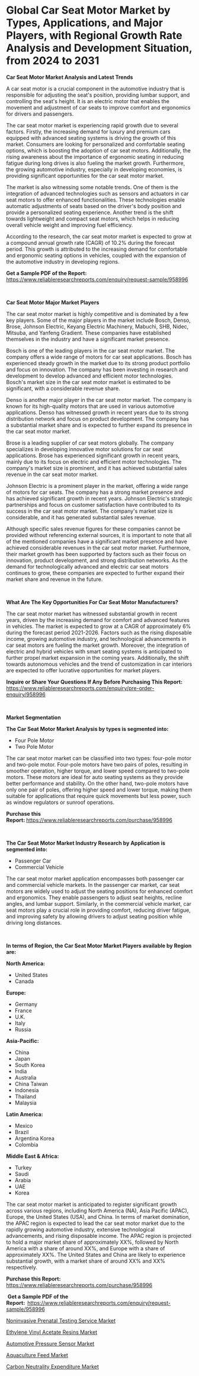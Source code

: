 <p><h1>Global Car Seat Motor Market by Types, Applications, and Major Players, with Regional Growth Rate Analysis and Development Situation, from 2024 to 2031</h1></p><p><strong>Car Seat Motor Market Analysis and Latest Trends</strong></p>
<p><p>A car seat motor is a crucial component in the automotive industry that is responsible for adjusting the seat's position, providing lumbar support, and controlling the seat's height. It is an electric motor that enables the movement and adjustment of car seats to improve comfort and ergonomics for drivers and passengers.</p><p>The car seat motor market is experiencing rapid growth due to several factors. Firstly, the increasing demand for luxury and premium cars equipped with advanced seating systems is driving the growth of this market. Consumers are looking for personalized and comfortable seating options, which is boosting the adoption of car seat motors. Additionally, the rising awareness about the importance of ergonomic seating in reducing fatigue during long drives is also fueling the market growth. Furthermore, the growing automotive industry, especially in developing economies, is providing significant opportunities for the car seat motor market.</p><p>The market is also witnessing some notable trends. One of them is the integration of advanced technologies such as sensors and actuators in car seat motors to offer enhanced functionalities. These technologies enable automatic adjustments of seats based on the driver's body position and provide a personalized seating experience. Another trend is the shift towards lightweight and compact seat motors, which helps in reducing overall vehicle weight and improving fuel efficiency.</p><p>According to the research, the car seat motor market is expected to grow at a compound annual growth rate (CAGR) of 10.2% during the forecast period. This growth is attributed to the increasing demand for comfortable and ergonomic seating options in vehicles, coupled with the expansion of the automotive industry in developing regions.</p></p>
<p><strong>Get a Sample PDF of the Report:&nbsp;</strong> <a href="https://www.reliableresearchreports.com/enquiry/request-sample/958996">https://www.reliableresearchreports.com/enquiry/request-sample/958996</a></p>
<p>&nbsp;</p>
<p><strong>Car Seat Motor Major Market Players</strong></p>
<p><p>The car seat motor market is highly competitive and is dominated by a few key players. Some of the major players in the market include Bosch, Denso, Brose, Johnson Electric, Keyang Electric Machinery, Mabuchi, SHB, Nidec, Mitsuba, and Yanfeng Gradient. These companies have established themselves in the industry and have a significant market presence.</p><p>Bosch is one of the leading players in the car seat motor market. The company offers a wide range of motors for car seat applications. Bosch has experienced steady growth in the market due to its strong product portfolio and focus on innovation. The company has been investing in research and development to develop advanced and efficient motor technologies. Bosch's market size in the car seat motor market is estimated to be significant, with a considerable revenue share.</p><p>Denso is another major player in the car seat motor market. The company is known for its high-quality motors that are used in various automotive applications. Denso has witnessed growth in recent years due to its strong distribution network and focus on product development. The company has a substantial market share and is expected to further expand its presence in the car seat motor market.</p><p>Brose is a leading supplier of car seat motors globally. The company specializes in developing innovative motor solutions for car seat applications. Brose has experienced significant growth in recent years, mainly due to its focus on electric and efficient motor technologies. The company's market size is prominent, and it has achieved substantial sales revenue in the car seat motor market.</p><p>Johnson Electric is a prominent player in the market, offering a wide range of motors for car seats. The company has a strong market presence and has achieved significant growth in recent years. Johnson Electric's strategic partnerships and focus on customer satisfaction have contributed to its success in the car seat motor market. The company's market size is considerable, and it has generated substantial sales revenue.</p><p>Although specific sales revenue figures for these companies cannot be provided without referencing external sources, it is important to note that all of the mentioned companies have a significant market presence and have achieved considerable revenues in the car seat motor market. Furthermore, their market growth has been supported by factors such as their focus on innovation, product development, and strong distribution networks. As the demand for technologically advanced and electric car seat motors continues to grow, these companies are expected to further expand their market share and revenue in the future.</p></p>
<p>&nbsp;</p>
<p><strong>What Are The Key Opportunities For Car Seat Motor Manufacturers?</strong></p>
<p><p>The car seat motor market has witnessed substantial growth in recent years, driven by the increasing demand for comfort and advanced features in vehicles. The market is expected to grow at a CAGR of approximately 6% during the forecast period 2021-2026. Factors such as the rising disposable income, growing automotive industry, and technological advancements in car seat motors are fueling the market growth. Moreover, the integration of electric and hybrid vehicles with smart seating systems is anticipated to further propel market expansion in the coming years. Additionally, the shift towards autonomous vehicles and the trend of customization in car interiors are expected to offer lucrative opportunities for market players.</p></p>
<p><strong>Inquire or Share Your Questions If Any Before Purchasing This Report:</strong> <a href="https://www.reliableresearchreports.com/enquiry/pre-order-enquiry/958996">https://www.reliableresearchreports.com/enquiry/pre-order-enquiry/958996</a></p>
<p>&nbsp;</p>
<p><strong>Market Segmentation</strong></p>
<p><strong>The Car Seat Motor Market Analysis by types is segmented into:</strong></p>
<p><ul><li>Four Pole Motor</li><li>Two Pole Motor</li></ul></p>
<p><p>The car seat motor market can be classified into two types: four-pole motor and two-pole motor. Four-pole motors have two pairs of poles, resulting in smoother operation, higher torque, and lower speed compared to two-pole motors. These motors are ideal for auto seating systems as they provide better performance and stability. On the other hand, two-pole motors have only one pair of poles, offering higher speed and lower torque, making them suitable for applications that require quick movements but less power, such as window regulators or sunroof operations.</p></p>
<p><strong>Purchase this Report:&nbsp;</strong><a href="https://www.reliableresearchreports.com/purchase/958996">https://www.reliableresearchreports.com/purchase/958996</a></p>
<p>&nbsp;</p>
<p><strong>The Car Seat Motor Market Industry Research by Application is segmented into:</strong></p>
<p><ul><li>Passenger Car</li><li>Commercial Vehicle</li></ul></p>
<p><p>The car seat motor market application encompasses both passenger car and commercial vehicle markets. In the passenger car market, car seat motors are widely used to adjust the seating positions for enhanced comfort and ergonomics. They enable passengers to adjust seat heights, recline angles, and lumbar support. Similarly, in the commercial vehicle market, car seat motors play a crucial role in providing comfort, reducing driver fatigue, and improving safety by allowing drivers to adjust seating position while driving long distances.</p></p>
<p>&nbsp;</p>
<p><strong>In terms of Region, the Car Seat Motor Market Players available by Region are:</strong></p>
<p>
    <p> <strong> North America: </strong>
        <ul>
            <li>United States</li>
            <li>Canada</li>
        </ul>
        </p> 
    <p> <strong> Europe: </strong>
        <ul>
            <li>Germany</li>
            <li>France</li>
            <li>U.K.</li>
            <li>Italy</li>
            <li>Russia</li>
        </ul>
        </p> 
    <p> <strong> Asia-Pacific: </strong>
        <ul>
            <li>China</li>
            <li>Japan</li>
            <li>South Korea</li>
            <li>India</li>
            <li>Australia</li>
            <li>China Taiwan</li>
            <li>Indonesia</li>
            <li>Thailand</li>
            <li>Malaysia</li>
        </ul>
        </p> 
    <p> <strong> Latin America: </strong>
        <ul>
            <li>Mexico</li>
            <li>Brazil</li>
            <li>Argentina Korea</li>
            <li>Colombia</li>
        </ul>
        </p> 
    <p> <strong> Middle East & Africa: </strong>
        <ul>
            <li>Turkey</li>
            <li>Saudi</li>
            <li>Arabia</li>
            <li>UAE</li>
            <li>Korea</li>
        </ul>
    </p>
    </p>
<p><p>The car seat motor market is anticipated to register significant growth across various regions, including North America (NA), Asia Pacific (APAC), Europe, the United States (USA), and China. In terms of market domination, the APAC region is expected to lead the car seat motor market due to the rapidly growing automotive industry, extensive technological advancements, and rising disposable income. The APAC region is projected to hold a major market share of approximately XX%, followed by North America with a share of around XX%, and Europe with a share of approximately XX%. The United States and China are likely to experience substantial growth, with a market share of around XX% and XX% respectively.</p></p>
<p><strong>Purchase this Report: </strong><a href="https://www.reliableresearchreports.com/purchase/958996">https://www.reliableresearchreports.com/purchase/958996</a></p>
<p>&nbsp;<strong>Get a Sample PDF of the Report:&nbsp;&nbsp;</strong><a href="https://www.reliableresearchreports.com/enquiry/request-sample/958996">https://www.reliableresearchreports.com/enquiry/request-sample/958996</a></p>
<p><strong></strong></p>
<p><p><a href="https://github.com/wwwbgrace/Market-Research-Report-List-1/blob/main/noninvasive-prenatal-testing-service-market.md">Noninvasive Prenatal Testing Service Market</a></p><p><a href="https://medium.com/@harveybeer951/ethylene-vinyl-acetate-resins-market-furnishes-information-on-market-share-market-trends-and-005f73f92838">Ethylene Vinyl Acetate Resins Market</a></p><p><a href="https://medium.com/@sk99912151/automotive-pressure-sensor-market-research-report-its-history-and-forecast-2024-to-2031-a027f08baffa">Automotive Pressure Sensor Market</a></p><p><a href="https://medium.com/p/fca25fd77106/edit">Aquaculture Feed Market</a></p><p><a href="https://github.com/mineharry/Market-Research-Report-List-1/blob/main/carbon-neutrality-expenditure-market.md">Carbon Neutrality Expenditure Market</a></p></p>